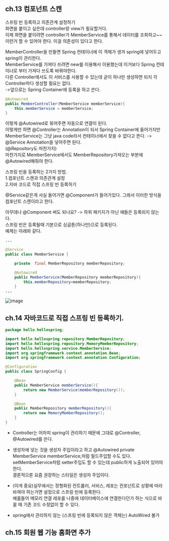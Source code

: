 ## ch.13 컴포넌트 스캔  
스프링 빈 등록하고 의존관계 설정하기  
화면을 붙이고 싶은데 controller랑 view가 필요할거다.  
이제 화면을 붙이려면 controller가 MemberService를 통해서 데이터를 조회하고~~ 이런거 할 수 있어야 한다. 이걸 의존성이 있다고 한다.  

MemberController을 만들면 Spring 컨테이너에 이 객체가 생겨 spring에 넣어두고 spring이 관리한다.  
MemberService를 가져다 쓰려면 new를 이용해서 이용했는데 이거보다 Spring 컨테이너로 부터 가져다 쓰도록 바꿔야한다.  
다른 Controller에서도 이 서비스를 사용할 수 있는데 굳이 하나만 생성하면 되지 각 Controller마다 생성할 필요는 없다.  
->앞으로는 Spring Container에 등록을 하고 쓴다.  
```java
@Autowired
public MemberController(MemberService memberService){
    this.memberService = memberService;
}
```
이렇게 @Autowired로 묶어주면 자동으로 연결이 된다.  
이렇게만 하면 @Controller는 Annotation이 되서 Spring Container에 들어가지만  
MemberService는 그냥 java code라서 컨테이너에서 찾을 수 없다고 뜬다. -> @Service Annotation을 넣어주면 된다.  
(@Repository도 마찬가지)  
마찬가지로 MemberService에서도 MemberRepository가져오는 부분에 @Autowired해줘야 한다.  

스프링 빈을 등록하는 2가지 방법.  
1.컴포넌트 스캔과 의존관계 설정  
2.자바 코드로 직접 스프링 빈 등록하기  

@Service같은게 사실 들어가면 @Component가 들어가있다. 그래서 이러한 방식을 컴포넌트 스캔이라고 한다.  

아무데나 @Component 써도 되나요? -> 하위 패키지가 아닌 얘들은 등록되지 않는다.  
스프링 빈은 등록될때 기본으로 싱글톤(하나만)으로 등록된다.  
예제는 아래와 같다.  
```java
...

@Service
public class MemberService {

    private  final MemberRepository memberRepository;

    @Autowired
    public MemberService(MemberRepository memberRepository){
        this.memberRepository=memberRepository;
    }
...
```
![image](https://user-images.githubusercontent.com/61738600/135397656-17c8c3bd-cf66-4a16-b38a-379e77a2df57.png)  
  
## ch.14 자바코드로 직접 스프링 빈 등록하기.  
```java
package hello.hellospring;

import hello.hellospring.repository.MemberRepository;
import hello.hellospring.repository.MemoryMemberRepository;
import hello.hellospring.service.MemberService;
import org.springframework.context.annotation.Bean;
import org.springframework.context.annotation.Configuration;

@Configuration
public class SpringConfig {

    @Bean
    public MemberService memberService(){
        return new MemberService(memberRepository());
    }

    @Bean
    public MemberRepository memberRepository(){
        return new MemoryMemberRepository();
    }
}

```  
- Controller는 어차피 spring이 관리하기 때문에 그대로 @Controller, @Autowired를 쓴다.  

- 생성자에 넣는 것을 생성자 주입이라고 하고 @Autowired private MemberService memberService;처럼 필드주입할 수도 있다.  
setMemberService처럼 setter주입도 할 수 있는데 public하게 노출되어 있어야한다.  
결론적으론 요즘 권장하는 스타일은 생성자 주입이다.  
- (이게 중요)실무에서는 정형화된 컨트롤러, 서비스, 레포는 컨포넌트로 상황에 따라 바껴야 하는거면 설정으로 스프링 빈에 등록한다.  
예를들어 메모리 연결 레포를 나중에 데이터베이스에 연결한다던가 하는 식으로 바꿀 때 기존 코드 수정없이 할 수 있다.  
- spring에서 관리하지 않는 (스프링 빈에 등록되지 않은 객체는) AutoWired 불가  
  
## ch.15 회원 웹 기능 홈화면 추가  


